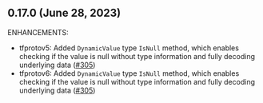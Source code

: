 ## 0.17.0 (June 28, 2023)

ENHANCEMENTS:

* tfprotov5: Added `DynamicValue` type `IsNull` method, which enables checking if the value is null without type information and fully decoding underlying data ([#305](https://github.com/hashicorp/terraform-plugin-go/issues/305))
* tfprotov6: Added `DynamicValue` type `IsNull` method, which enables checking if the value is null without type information and fully decoding underlying data ([#305](https://github.com/hashicorp/terraform-plugin-go/issues/305))

